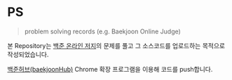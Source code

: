 # PS

> problem solving records (e.g. Baekjoon Online Judge)

본 Repository는 [백준 온라인 저지](https://www.acmicpc.net/)의 문제를 풀고 그 소스코드를 업로드하는 목적으로 작성되었습니다.

[백준허브(baekjoonHub)](https://velog.io/@flaxinger/백준허브-사용-방법) Chrome 확장 프로그램을 이용해 코드를 push합니다.
